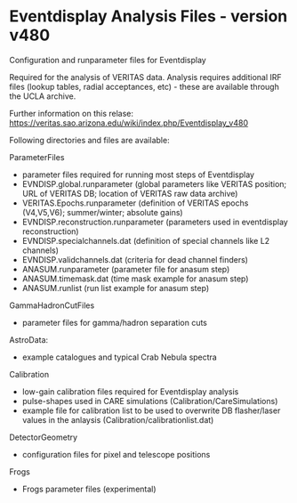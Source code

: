 # Eventdisplay Analysis Files - version v480

Configuration and runparameter files for Eventdisplay

Required for the analysis of VERITAS data. Analysis requires additional IRF files (lookup tables, radial acceptances, etc) - these are available through the UCLA archive.

Further information on this relase: https://veritas.sao.arizona.edu/wiki/index.php/Eventdisplay_v480

Following directories and files are available:

ParameterFiles
- parameter files required for running most steps of Eventdisplay
- EVNDISP.global.runparameter (global parameters like VERITAS position; URL of VERITAS DB; location of VERITAS raw data archive)
- VERITAS.Epochs.runparameter (definition of VERITAS epochs (V4,V5,V6); summer/winter; absolute gains)
- EVNDISP.reconstruction.runparameter (parameters used in eventdisplay reconstruction)
- EVNDISP.specialchannels.dat (definition of special channels like L2 channels)
- EVNDISP.validchannels.dat (criteria for dead channel finders)
- ANASUM.runparameter (parameter file for anasum step)
- ANASUM.timemask.dat (time mask example for anasum step)
- ANASUM.runlist (run list example for anasum step)

GammaHadronCutFiles
- parameter files for gamma/hadron separation cuts

AstroData:
- example catalogues and typical Crab Nebula spectra

Calibration 
- low-gain calibration files required for Eventdisplay analysis
- pulse-shapes used in CARE simulations (Calibration/CareSimulations)
- example file for calibration list to be used to overwrite DB flasher/laser values in the anlaysis (Calibration/calibrationlist.dat)

DetectorGeometry
- configuration files for pixel and telescope positions

Frogs
- Frogs parameter files (experimental)

